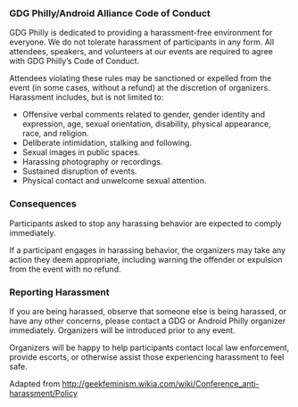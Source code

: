 ### GDG Philly/Android Alliance Code of Conduct

GDG Philly is dedicated to providing a harassment-free environment for everyone. We do not tolerate harassment of participants in any form. All attendees, speakers, and volunteers at our events are required to agree with GDG Philly’s Code of Conduct.

Attendees violating these rules may be sanctioned or expelled from the event (in some cases, without a refund) at the discretion of organizers. 
Harassment includes, but is not limited to:
* Offensive verbal comments related to gender, gender identity and expression, age, sexual orientation, disability, physical appearance, race, and religion.
* Deliberate intimidation, stalking and following.
* Sexual images in public spaces.
* Harassing photography or recordings. 
* Sustained disruption of events. 
* Physical contact and unwelcome sexual attention.

### Consequences
Participants asked to stop any harassing behavior are expected to comply immediately.

If a participant engages in harassing behavior, the organizers may take any action they deem appropriate, including warning the offender or expulsion from the event with no refund.

### Reporting Harassment

If you are being harassed, observe that someone else is being harassed, or have any other concerns, please contact a GDG or Android Philly organizer immediately. Organizers will be introduced prior to any event.

Organizers will be happy to help participants contact local law enforcement, provide escorts, or otherwise assist those experiencing harassment to feel safe.

Adapted from http://geekfeminism.wikia.com/wiki/Conference_anti-harassment/Policy
